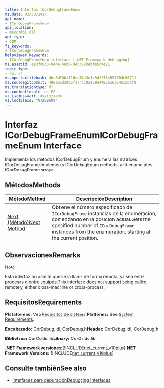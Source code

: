 ```yaml
---
title: Interfaz ICorDebugFrameEnum
ms.date: 03/30/2017
api_name:
- ICorDebugFrameEnum
api_location:
- mscordbi.dll
api_type:
- COM
f1_keywords:
- ICorDebugFrameEnum
helpviewer_keywords:
- ICorDebugFrameEnum interface [.NET Framework debugging]
ms.assetid: ee3f85d3-044e-46b8-945c-93ebfa5d9e91
topic_type:
- apiref
ms.openlocfilehash: 4bc8d56bf116cd64e3e1c5d2238e557784c56711
ms.sourcegitcommit: 488aced39b5f374bc0a139a4993616a54d15baf0
ms.translationtype: MT
ms.contentlocale: es-ES
ms.lasthandoff: 05/12/2020
ms.locfileid: "83209609"
---
```

# <a name="icordebugframeenum-interface"></a><span data-ttu-id="c2d16-102">Interfaz ICorDebugFrameEnum</span><span class="sxs-lookup"><span data-stu-id="c2d16-102">ICorDebugFrameEnum Interface</span></span>

<span data-ttu-id="c2d16-103">Implementa los métodos ICorDebugEnum y enumera las matrices ICorDebugFrame.</span><span class="sxs-lookup"><span data-stu-id="c2d16-103">Implements ICorDebugEnum methods, and enumerates ICorDebugFrame arrays.</span></span>  
  
## <a name="methods"></a><span data-ttu-id="c2d16-104">Métodos</span><span class="sxs-lookup"><span data-stu-id="c2d16-104">Methods</span></span>  
  
|<span data-ttu-id="c2d16-105">Método</span><span class="sxs-lookup"><span data-stu-id="c2d16-105">Method</span></span>|<span data-ttu-id="c2d16-106">Descripción</span><span class="sxs-lookup"><span data-stu-id="c2d16-106">Description</span></span>|  
|------------|-----------------|  
|[<span data-ttu-id="c2d16-107">Next (Método)</span><span class="sxs-lookup"><span data-stu-id="c2d16-107">Next Method</span></span>](icordebugframeenum-next-method.md)|<span data-ttu-id="c2d16-108">Obtiene el número especificado de `ICorDebugFrame` instancias de la enumeración, comenzando en la posición actual.</span><span class="sxs-lookup"><span data-stu-id="c2d16-108">Gets the specified number of `ICorDebugFrame` instances from the enumeration, starting at the current position.</span></span>|  
  
## <a name="remarks"></a><span data-ttu-id="c2d16-109">Observaciones</span><span class="sxs-lookup"><span data-stu-id="c2d16-109">Remarks</span></span>  
  
> [!NOTE]
> <span data-ttu-id="c2d16-110">Esta interfaz no admite que se la llame de forma remota, ya sea entre procesos o entre equipos.</span><span class="sxs-lookup"><span data-stu-id="c2d16-110">This interface does not support being called remotely, either cross-machine or cross-process.</span></span>  
  
## <a name="requirements"></a><span data-ttu-id="c2d16-111">Requisitos</span><span class="sxs-lookup"><span data-stu-id="c2d16-111">Requirements</span></span>  
 <span data-ttu-id="c2d16-112">**Plataformas:** Vea [Requisitos de sistema](../../get-started/system-requirements.md).</span><span class="sxs-lookup"><span data-stu-id="c2d16-112">**Platforms:** See [System Requirements](../../get-started/system-requirements.md).</span></span>  
  
 <span data-ttu-id="c2d16-113">**Encabezado:** CorDebug.idl, CorDebug.h</span><span class="sxs-lookup"><span data-stu-id="c2d16-113">**Header:** CorDebug.idl, CorDebug.h</span></span>  
  
 <span data-ttu-id="c2d16-114">**Biblioteca:** CorGuids.lib</span><span class="sxs-lookup"><span data-stu-id="c2d16-114">**Library:** CorGuids.lib</span></span>  
  
 <span data-ttu-id="c2d16-115">**.NET Framework versiones:**[!INCLUDE[net_current_v10plus](../../../../includes/net-current-v10plus-md.md)]</span><span class="sxs-lookup"><span data-stu-id="c2d16-115">**.NET Framework Versions:** [!INCLUDE[net_current_v10plus](../../../../includes/net-current-v10plus-md.md)]</span></span>  
  
## <a name="see-also"></a><span data-ttu-id="c2d16-116">Consulte también</span><span class="sxs-lookup"><span data-stu-id="c2d16-116">See also</span></span>

- [<span data-ttu-id="c2d16-117">Interfaces para depuración</span><span class="sxs-lookup"><span data-stu-id="c2d16-117">Debugging Interfaces</span></span>](debugging-interfaces.md)
